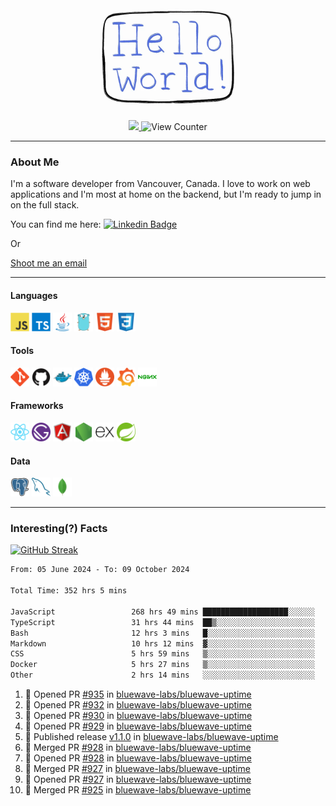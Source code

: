 <div align="center">
    <img src="./img/hello_world.webp" height="200px" width="">
    <div>
        <a href="https://www.linkedin.com/in/ajhollid">
            <img src="https://img.shields.io/badge/LinkedIn-blue"/>
        </a>
        <img src="https://komarev.com/ghpvc/?username=ajhollid&color=yellow" alt="View Counter">
    </div>
</div>

---

### About Me

I'm a software developer from Vancouver, Canada. I love to work on web applications and I'm most at home on the backend, but I'm ready to jump in on the full stack.

You can find me here: [![Linkedin Badge](https://img.shields.io/badge/-ajhollid-blue?style=flat&logo=Linkedin&logoColor=white)](https://www.linkedin.com/in/ajhollid)

Or

[Shoot me an email](mailto:ajhollid@gmail.com)

---

#### Languages

<div>
    <img src="./img/devicons/javascript-original.svg" width=30 height=30 alt="JavaScript">
    <img src="/img/devicons/typescript-original.svg" width=30 height=30 alt="TypeScript">
    <img src="./img/devicons/java-original.svg" width=30 height=30 alt="Java">
    <img src="./img/devicons/go-original.svg" width=30 height=30 alt="Golang">
    <img src="./img/devicons/html5-original.svg" width=30 height=30 alt="HTML 5">
    <img src="./img/devicons/css3-original.svg" width=30 height=30 alt="CSS 3">
</div>

#### Tools

<div>
    <img src="./img/devicons/git-original.svg" width=30 height=30 alt="Git">
    <img src="./img/devicons/github-original.svg" width=30 height=30 alt="Github">
    <img src="./img/devicons/docker-original.svg" width=30 
    height=30 alt="Docker">
    <img src="./img/devicons/kubernetes-original.svg" width=30 height=30 alt="K8">
    <img src="./img/devicons/prometheus-original.svg" width=30 height=30 alt="Prometheus">
    <img src="./img/devicons/grafana-original.svg" width=30 height=30 alt="Grafana">
    <img src="./img/devicons/nginx-original.svg" width=30 height=30 alt="Nginx">
</div>

#### Frameworks

<div>
    <img src="./img/devicons/react-original.svg" width=30 height=30 alt="React">
    <img src="./img/devicons/gatsby-original.svg" width=30 height=30 alt="Gatsby">
    <img src="./img/devicons/angularjs-original.svg" width=30 height=30 alt="AngularJS">
    <img src="./img/devicons/nodejs-original.svg" width=30 height=30 alt="NodeJS">
    <img src="./img/devicons/express-original.svg" width=30 height=30 alt="Express">
    <img src="./img/devicons/spring-original.svg" width=30 height=30 alt="Spring">
</div>

#### Data

<div>
    <img src="./img/devicons/postgresql-original.svg" width=30 height=30 alt="Postgresql">
    <img src="./img/devicons/mysql-original.svg" width=30 height=30 alt="Mysql">
    <img src="./img/devicons/mongodb-original.svg" width=30 height=30 alt="MongoDB">
</div>

---

### Interesting(?) Facts

[![GitHub Streak](http://github-readme-streak-stats.herokuapp.com?user=ajhollid)](https://git.io/streak-stats)

 <!--START_SECTION:waka-->

```txt
From: 05 June 2024 - To: 09 October 2024

Total Time: 352 hrs 5 mins

JavaScript                 268 hrs 49 mins ███████████████████░░░░░░   75.87 %
TypeScript                 31 hrs 44 mins  ██▒░░░░░░░░░░░░░░░░░░░░░░   08.96 %
Bash                       12 hrs 3 mins   █░░░░░░░░░░░░░░░░░░░░░░░░   03.40 %
Markdown                   10 hrs 12 mins  ▓░░░░░░░░░░░░░░░░░░░░░░░░   02.88 %
CSS                        5 hrs 59 mins   ▒░░░░░░░░░░░░░░░░░░░░░░░░   01.69 %
Docker                     5 hrs 27 mins   ▒░░░░░░░░░░░░░░░░░░░░░░░░   01.54 %
Other                      2 hrs 14 mins   ░░░░░░░░░░░░░░░░░░░░░░░░░   00.63 %
```

<!--END_SECTION:waka-->


<!--START_SECTION:activity-->
1. 💪 Opened PR [#935](https://github.com/bluewave-labs/bluewave-uptime/pull/935) in [bluewave-labs/bluewave-uptime](https://github.com/bluewave-labs/bluewave-uptime)
2. 💪 Opened PR [#932](https://github.com/bluewave-labs/bluewave-uptime/pull/932) in [bluewave-labs/bluewave-uptime](https://github.com/bluewave-labs/bluewave-uptime)
3. 💪 Opened PR [#930](https://github.com/bluewave-labs/bluewave-uptime/pull/930) in [bluewave-labs/bluewave-uptime](https://github.com/bluewave-labs/bluewave-uptime)
4. 💪 Opened PR [#929](https://github.com/bluewave-labs/bluewave-uptime/pull/929) in [bluewave-labs/bluewave-uptime](https://github.com/bluewave-labs/bluewave-uptime)
5. 🚀 Published release [v1.1.0](https://github.com/bluewave-labs/bluewave-uptime/releases/tag/v1.1.0) in [bluewave-labs/bluewave-uptime](https://github.com/bluewave-labs/bluewave-uptime)
6. 🎉 Merged PR [#928](https://github.com/bluewave-labs/bluewave-uptime/pull/928) in [bluewave-labs/bluewave-uptime](https://github.com/bluewave-labs/bluewave-uptime)
7. 💪 Opened PR [#928](https://github.com/bluewave-labs/bluewave-uptime/pull/928) in [bluewave-labs/bluewave-uptime](https://github.com/bluewave-labs/bluewave-uptime)
8. 🎉 Merged PR [#927](https://github.com/bluewave-labs/bluewave-uptime/pull/927) in [bluewave-labs/bluewave-uptime](https://github.com/bluewave-labs/bluewave-uptime)
9. 💪 Opened PR [#927](https://github.com/bluewave-labs/bluewave-uptime/pull/927) in [bluewave-labs/bluewave-uptime](https://github.com/bluewave-labs/bluewave-uptime)
10. 🎉 Merged PR [#925](https://github.com/bluewave-labs/bluewave-uptime/pull/925) in [bluewave-labs/bluewave-uptime](https://github.com/bluewave-labs/bluewave-uptime)
<!--END_SECTION:activity-->
